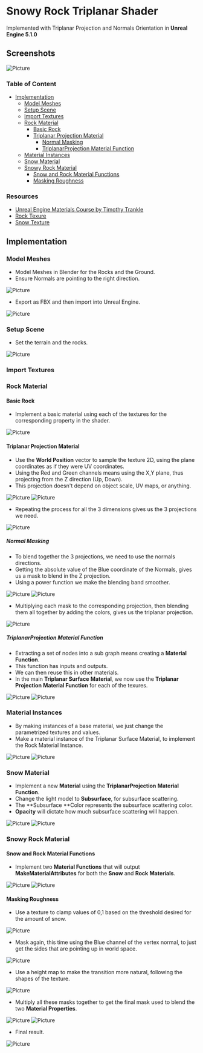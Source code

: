 # Snowy Rock Triplanar Shader

Implemented with Triplanar Projection and Normals Orientation in **Unreal Engine 5.1.0**

## Screenshots

![Picture](./docs/24.jpg)

### Table of Content
- [Implementation](#implementation)
  - [Model Meshes](#model-meshes)
  - [Setup Scene](#setup-scene)
  - [Import Textures](#import-textures)
  - [Rock Material](#rock-material)
    - [Basic Rock](#basic-rock)
    - [Triplanar Projection Material](#triplanar-projection-material)
      - [Normal Masking](#normal-masking)
      - [TriplanarProjection Material Function](#triplanarprojection-material-function)
  - [Material Instances](#material-instances) 
  - [Snow Material](#snow-material)
  - [Snowy Rock Material](#snowy-rock-material)
    - [Snow and Rock Material Functions](#snow-and-rock-material-functions)
    - [Masking Roughness](#masking-roughness)

### Resources

- [Unreal Engine Materials Course by Timothy Trankle](https://www.udemy.com/course/unlocking-the-unreal-engine-material-editor)
- [Rock Texure](https://3dtextures.me/2022/03/03/rock-044/)
- [Snow Texture](https://3dtextures.me/2018/02/27/snow-002/)

## Implementation
### Model Meshes

- Model Meshes in Blender for the Rocks and the Ground.
- Ensure Normals are pointing to the right direction.

![Picture](./docs/1.jpg)

- Export as FBX and then import into Unreal Engine.
  
![Picture](./docs/2.jpg)

### Setup Scene

- Set the terrain and the rocks.

![Picture](./docs/3.jpg)

### Import Textures

### Rock Material
#### Basic Rock

- Implement a basic material using each of the textures for the corresponding property in the shader.

![Picture](./docs/4.jpg)

#### Triplanar Projection Material

- Use the **World Position** vector to sample the texture 2D, using the plane coordinates as if they were UV coordinates.
- Using the Red and Green channels means using the X,Y plane, thus projecting from the Z direction (Up, Down).
- This projection doesn't depend on object scale, UV maps, or anything.

![Picture](./docs/5.jpg)
![Picture](./docs/6.jpg)

- Repeating the process for all the 3 dimensions gives us the 3 projections we need.

![Picture](./docs/7.jpg)

##### Normal Masking

- To blend together the 3 projections, we need to use the normals directions.
- Getting the absolute value of the Blue coordinate of the Normals, gives us a mask to blend in the Z projection.
- Using a power function we make the blending band smoother.

![Picture](./docs/8.jpg)
![Picture](./docs/9.jpg)

- Multiplying each mask to the corresponding projection, then blending them all together by adding the colors, gives us the triplanar projection.

![Picture](./docs/10.jpg)

##### TriplanarProjection Material Function

- Extracting a set of nodes into a sub graph means creating a **Material Function**.
- This function has inputs and outputs.
- We can then reuse this in other materials.
- In the main **Triplanar Surface** **Material**, we now use the **Triplanar Projection** **Material Function** for each of the texures.

![Picture](./docs/11.jpg)
![Picture](./docs/12.jpg)

### Material Instances

- By making instances of a base material, we just change the parametrized textures and values.
- Make a material instance of the Triplanar Surface Material, to implement the Rock Material Instance.

![Picture](./docs/13.jpg)
![Picture](./docs/14.jpg)

### Snow Material

- Implement a new **Material** using the **TriplanarProjection** **Material Function**.
- Change the light model to **Subsurface**, for subsurface scattering.
- The **Subsurface **Color represents the subsurface scattering color.
- **Opacity** will dictate how much subsurface scattering will happen.

![Picture](./docs/15.jpg)
![Picture](./docs/16.jpg)

### Snowy Rock Material
#### Snow and Rock Material Functions

- Implement two **Material Functions** that will output **MakeMaterialAttributes** for both the **Snow** and **Rock** **Materials**.

![Picture](./docs/17.jpg)
![Picture](./docs/18.jpg)

#### Masking Roughness

- Use a texture to clamp values of 0,1 based on the threshold desired for the amount of snow.

![Picture](./docs/19.jpg)

- Mask again, this time using the Blue channel of the vertex normal, to just get the sides that are pointing up in world space.

![Picture](./docs/20.jpg)

- Use a height map to make the transition more natural, following the shapes of the texture.

![Picture](./docs/21.jpg)

- Multiply all these masks together to get the final mask used to blend the two **Material Properties**.

![Picture](./docs/22.jpg)
![Picture](./docs/23.jpg)

- Final result.

![Picture](./docs/24.jpg)

